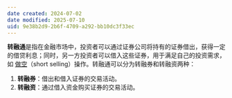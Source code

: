 ```yaml
---
date created: 2024-07-02
date modified: 2025-07-10
uid: 9e38b2d9-2b6f-4709-a292-bb10dc3f33ec
---
```

**转融通**是指在金融市场中，投资者可以通过证券公司将持有的证券借出，获得一定的借贷利息；同时，另一方投资者可以借入这些证券，用于满足自己的投资需求，如 [做空](做空.md)（short selling）操作。转融通可以分为转融券和转融资两种：

1. **转融券**：借出和借入证券的交易活动。
2. **转融资**：通过借入资金购买证券的交易活动。
